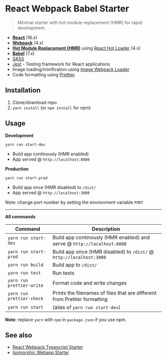 # React Webpack Babel Starter
> Minimal starter with hot module replacement (HMR) for rapid development.

* **[React](https://facebook.github.io/react/)** (16.x)
* **[Webpack](https://webpack.js.org/)** (4.x)
* **[Hot Module Replacement (HMR)](https://webpack.js.org/guides/hmr-react/)** using [React Hot Loader](https://github.com/gaearon/react-hot-loader) (4.x)
* **[Babel](http://babeljs.io/)** (7.x)
* [SASS](http://sass-lang.com/)
* [Jest](https://facebook.github.io/jest/) - Testing framework for React applications
* Image loading/minification using [Image Webpack Loader](https://github.com/tcoopman/image-webpack-loader)
* Code formatting using [Prettier](https://github.com/prettier/prettier).

## Installation
1. Clone/download repo
2. `yarn install` (or `npm install` for npm)

## Usage
**Development**

`yarn run start-dev`

* Build app continously (HMR enabled)
* App served @ `http://localhost:8080`

**Production**

`yarn run start-prod`

* Build app once (HMR disabled) to `/dist/`
* App served @ `http://localhost:3000`

Note: change port number by setting the envrionment variable `PORT` 

---

**All commands**

Command | Description
--- | ---
`yarn run start-dev` | Build app continously (HMR enabled) and serve @ `http://localhost:8080`
`yarn run start-prod` | Build app once (HMR disabled) to `/dist/` @ `http://localhost:3000`
`yarn run build` | Build app to `/dist/`
`yarn run test` | Run tests
`yarn run prettier-write` | Format code and write changes
`yarn run prettier-check` | Prints the filenames of files that are different from Prettier formatting
`yarn run start` | (alias of `yarn run start-dev`)

**Note**: replace `yarn` with `npm` in `package.json` if you use npm.

## See also
* [React Webpack Typescript Starter](https://github.com/vikpe/react-webpack-typescript-starter)
* [Isomorphic Webapp Starter](https://github.com/vikpe/isomorphic-webapp-starter)
